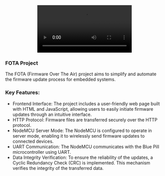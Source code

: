 <div align="center">
<video src="https://github.com/user-attachments/assets/985a28c3-6f19-46d8-9fe0-02db997a35e4"></video>  
</div>


### FOTA Project 
The FOTA (Firmware Over The Air) project aims to simplify and automate the firmware update process for embedded systems. 

### Key Features:
- Frontend Interface: The project includes a user-friendly web page built with HTML and JavaScript,
allowing users to easily initiate firmware updates through an intuitive interface.
- HTTP Protocol: Firmware files are transferred securely over the HTTP protocol.
- NodeMCU Server Mode: The NodeMCU is configured to operate in server mode,
enabling it to wirelessly send firmware updates to connected devices.
- UART Communication: The NodeMCU communicates with the Blue Pill microcontroller using UART.
- Data Integrity Verification: To ensure the reliability of the updates, a Cyclic Redundancy Check (CRC) is implemented.
  This mechanism verifies the integrity of the transferred data.
